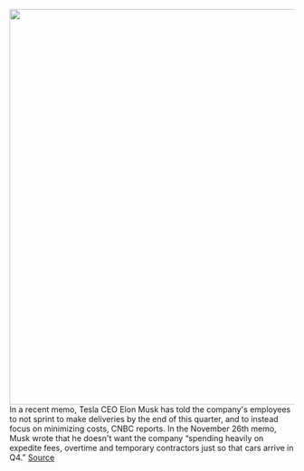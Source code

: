 <img src='https://cdn.vox-cdn.com/thumbor/b3stp1B_zqbjzNA3WlBQeUcxBiQ=/0x0:2040x1360/1200x800/filters:focal(857x517:1183x843)/cdn.vox-cdn.com/uploads/chorus_image/image/70203620/acastro_180430_1777_tesla_0004.0.jpg' width='700px' /><br/>
In a recent memo, Tesla CEO Elon Musk has told the company's employees to not sprint to make deliveries by the end of this quarter, and to instead focus on minimizing costs, CNBC reports. In the November 26th memo, Musk wrote that he doesn't want the company “spending heavily on expedite fees, overtime and temporary contractors just so that cars arrive in Q4.”
<a href='https://www.theverge.com/2021/11/29/22807387/tesla-quarterly-deliveries-end-rush-elon-musk-memo'> Source <a/>